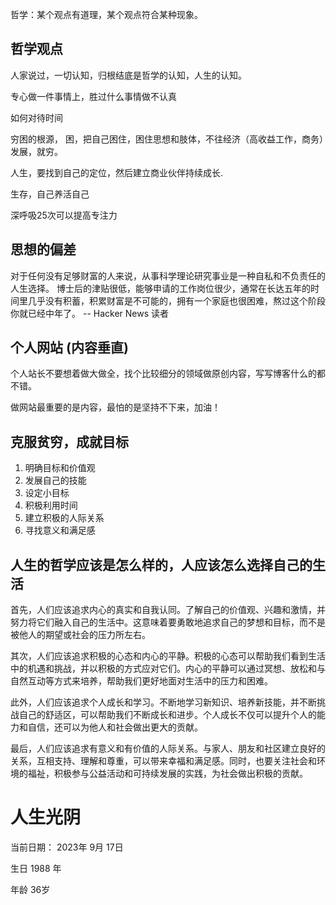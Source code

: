 哲学：某个观点有道理，某个观点符合某种现象。


## 哲学观点

人家说过，一切认知，归根结底是哲学的认知，人生的认知。

专心做一件事情上，胜过什么事情做不认真

 如何对待时间


穷困的根源， 困，把自己困住，困住思想和肢体，不往经济（高收益工作，商务）发展，就穷。

人生，要找到自己的定位，然后建立商业伙伴持续成长.

生存，自己养活自己


深呼吸25次可以提高专注力

## 思想的偏差

对于任何没有足够财富的人来说，从事科学理论研究事业是一种自私和不负责任的人生选择。
博士后的津贴很低，能够申请的工作岗位很少，通常在长达五年的时间里几乎没有积蓄，积累财富是不可能的，拥有一个家庭也很困难，熬过这个阶段你就已经中年了。
-- Hacker News 读者


## 个人网站 (内容垂直)

个人站长不要想着做大做全，找个比较细分的领域做原创内容，写写博客什么的都不错。

做网站最重要的是内容，最怕的是坚持不下来，加油！

## 克服贫穷，成就目标

1. 明确目标和价值观
2. 发展自己的技能
3. 设定小目标
4. 积极利用时间
5. 建立积极的人际关系
6. 寻找意义和满足感

## 人生的哲学应该是怎么样的，人应该怎么选择自己的生活


首先，人们应该追求内心的真实和自我认同。了解自己的价值观、兴趣和激情，并努力将它们融入自己的生活中。这意味着要勇敢地追求自己的梦想和目标，而不是被他人的期望或社会的压力所左右。

其次，人们应该追求积极的心态和内心的平静。积极的心态可以帮助我们看到生活中的机遇和挑战，并以积极的方式应对它们。内心的平静可以通过冥想、放松和与自然互动等方式来培养，帮助我们更好地面对生活中的压力和困难。

此外，人们应该追求个人成长和学习。不断地学习新知识、培养新技能，并不断挑战自己的舒适区，可以帮助我们不断成长和进步。个人成长不仅可以提升个人的能力和自信，还可以为他人和社会做出更大的贡献。

最后，人们应该追求有意义和有价值的人际关系。与家人、朋友和社区建立良好的关系，互相支持、理解和尊重，可以带来幸福和满足感。同时，也要关注社会和环境的福祉，积极参与公益活动和可持续发展的实践，为社会做出积极的贡献。


# 人生光阴

当前日期： 2023年 9月 17日

生日 1988 年

年龄 36岁

